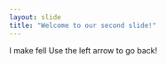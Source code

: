 ```yaml
---
layout: slide
title: "Welcome to our second slide!"
---
```

I make fell
Use the left arrow to go back!
